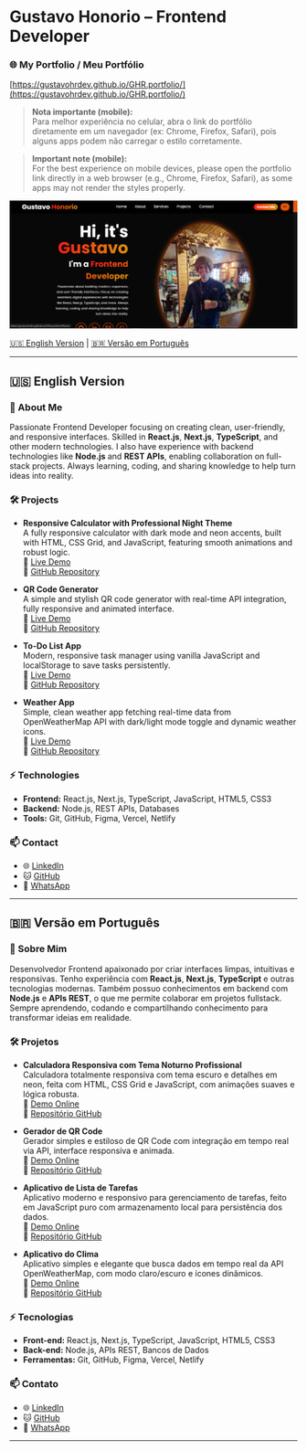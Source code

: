 # Gustavo Honorio – Frontend Developer

### 🌐 My Portfolio / Meu Portfólio
[https://gustavohrdev.github.io/GHR.portfolio/](https://gustavohrdev.github.io/GHR.portfolio/)

> **Nota importante (mobile):**  
> Para melhor experiência no celular, abra o link do portfólio diretamente em um navegador (ex: Chrome, Firefox, Safari), pois alguns apps podem não carregar o estilo corretamente.

> **Important note (mobile):**  
> For the best experience on mobile devices, please open the portfolio link directly in a web browser (e.g., Chrome, Firefox, Safari), as some apps may not render the styles properly.

![Preview do Projeto](image/print-project.PNG)

[🇺🇸 English Version](#english) | [🇧🇷 Versão em Português](#português)

---

## 🇺🇸 English Version

### 👋 About Me  
Passionate Frontend Developer focusing on creating clean, user-friendly, and responsive interfaces. Skilled in **React.js**, **Next.js**, **TypeScript**, and other modern technologies. I also have experience with backend technologies like **Node.js** and **REST APIs**, enabling collaboration on full-stack projects. Always learning, coding, and sharing knowledge to help turn ideas into reality.

### 🛠️ Projects  

- **Responsive Calculator with Professional Night Theme**  
  A fully responsive calculator with dark mode and neon accents, built with HTML, CSS Grid, and JavaScript, featuring smooth animations and robust logic.  
  🔗 [Live Demo](https://gustavohrdev.github.io/Calculadora-Responsiva-/)  
  🔗 [GitHub Repository](https://github.com/GustavoHRdev/Calculadora-Responsiva-)

- **QR Code Generator**  
  A simple and stylish QR code generator with real-time API integration, fully responsive and animated interface.  
  🔗 [Live Demo](https://gustavohrdev.github.io/QR-code-generator/)  
  🔗 [GitHub Repository](https://github.com/GustavoHRdev/QR-code-generator)

- **To-Do List App**  
  Modern, responsive task manager using vanilla JavaScript and localStorage to save tasks persistently.  
  🔗 [Live Demo](https://gustavohrdev.github.io/To-Do-List-App/)  
  🔗 [GitHub Repository](https://github.com/GustavoHRdev/To-Do-List-)

- **Weather App**  
  Simple, clean weather app fetching real-time data from OpenWeatherMap API with dark/light mode toggle and dynamic weather icons.  
  🔗 [Live Demo](https://gustavohrdev.github.io/Weather-App/)  
  🔗 [GitHub Repository](https://github.com/GustavoHRdev/Weather-App)

### ⚡️ Technologies  
- **Frontend:** React.js, Next.js, TypeScript, JavaScript, HTML5, CSS3  
- **Backend:** Node.js, REST APIs, Databases  
- **Tools:** Git, GitHub, Figma, Vercel, Netlify

### 📫 Contact  
- 🌐 [LinkedIn](https://www.linkedin.com/in/gustavohrdev/)  
- 🐱 [GitHub](https://github.com/GustavoHRdev)  
- 📱 [WhatsApp](https://wa.me/5543996448129)  

---

## 🇧🇷 Versão em Português

### 👋 Sobre Mim  
Desenvolvedor Frontend apaixonado por criar interfaces limpas, intuitivas e responsivas. Tenho experiência com **React.js**, **Next.js**, **TypeScript** e outras tecnologias modernas. Também possuo conhecimentos em backend com **Node.js** e **APIs REST**, o que me permite colaborar em projetos fullstack. Sempre aprendendo, codando e compartilhando conhecimento para transformar ideias em realidade.

### 🛠️ Projetos  

- **Calculadora Responsiva com Tema Noturno Profissional**  
  Calculadora totalmente responsiva com tema escuro e detalhes em neon, feita com HTML, CSS Grid e JavaScript, com animações suaves e lógica robusta.  
  🔗 [Demo Online](https://gustavohrdev.github.io/Calculadora-Responsiva-/)  
  🔗 [Repositório GitHub](https://github.com/GustavoHRdev/Calculadora-Responsiva-)

- **Gerador de QR Code**  
  Gerador simples e estiloso de QR Code com integração em tempo real via API, interface responsiva e animada.  
  🔗 [Demo Online](https://gustavohrdev.github.io/QR-code-generator/)  
  🔗 [Repositório GitHub](https://github.com/GustavoHRdev/QR-code-generator)

- **Aplicativo de Lista de Tarefas**  
  Aplicativo moderno e responsivo para gerenciamento de tarefas, feito em JavaScript puro com armazenamento local para persistência dos dados.  
  🔗 [Demo Online](https://gustavohrdev.github.io/To-Do-List-App/)  
  🔗 [Repositório GitHub](https://github.com/GustavoHRdev/To-Do-List-)

- **Aplicativo do Clima**  
  Aplicativo simples e elegante que busca dados em tempo real da API OpenWeatherMap, com modo claro/escuro e ícones dinâmicos.  
  🔗 [Demo Online](https://gustavohrdev.github.io/Weather-App/)  
  🔗 [Repositório GitHub](https://github.com/GustavoHRdev/Weather-App)

### ⚡️ Tecnologias  
- **Front-end:** React.js, Next.js, TypeScript, JavaScript, HTML5, CSS3  
- **Back-end:** Node.js, APIs REST, Bancos de Dados  
- **Ferramentas:** Git, GitHub, Figma, Vercel, Netlify

### 📫 Contato  
- 🌐 [LinkedIn](https://www.linkedin.com/in/gustavohrdev/)  
- 🐱 [GitHub](https://github.com/GustavoHRdev)  
- 📱 [WhatsApp](https://wa.me/5543996448129)  

---
